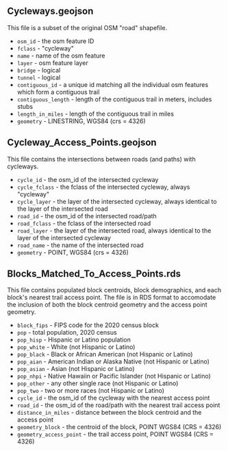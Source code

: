## Cycleways.geojson

This file is a subset of the original OSM "road" shapefile.

* `osm_id`  - the osm feature ID
* `fclass`  - "cycleway"
* `name`    - name of the osm feature
* `layer`   - osm feature layer
* `bridge`  - logical
* `tunnel`  - logical
* `contiguous_id` - a unique id matching all the individual osm features which form a contiguous trail
* `contiguous_length` - length of the contiguous trail in meters, includes stubs
* `length_in_miles`   - length of the contiguous trail in miles
* `geometry`          - LINESTRING, WGS84 (crs = 4326)

##  Cycleway_Access_Points.geojson

This file contains the intersections between roads (and paths) with cycleways.

* `cycle_id`  - the osm_id of the intersected cycleway
* `cycle_fclass` - the fclass of the intersected cycleway, always "cycleway"
* `cycle_layer` - the layer of the intersected cycleway, always identical to the layer of the intersected road
* `road_id` - the osm_id of the intersected road/path
* `road_fclass` - the fclass of the intersected road
* `road_layer` - the layer of the intersected road, always identical to the layer of the intersected cycleway
* `road_name` - the name of the intersected road
* `geometry`  - POINT, WGS84 (crs = 4326)

## Blocks_Matched_To_Access_Points.rds

This file contains populated block centroids, block demographics, and each block's nearest trail access point. The file is in RDS format to accomodate the inclusion of both the block centroid geometry and the access point geometry.

* `block_fips` - FIPS code for the 2020 census block
* `pop` - total population, 2020 census
* `pop_hisp` - Hispanic or Latino population
* `pop_white` - White (not Hispanic or Latino)
* `pop_black` - Black or African American (not Hispanic or Latino)
* `pop_aian`  - American Indian or Alaska Native (not Hispanic or Latino)
* `pop_asian` - Asian (not Hispanic or Latino)
* `pop_nhpi`  - Native Hawaiin or Pacific Islander (not Hispanic or Latino)
* `pop_other` - any other single race (not Hispanic or Latino)
* `pop_two`   - two or more races (not Hispanic or Latino)
* `cycle_id`  - the osm_id of the cycleway with the nearest access point
* `road_id`   - the osm_id of the road/path with the nearest trail access point
* `distance_in_miles` - distance between the block centroid and the access point
* `geometry_block`  - the centroid of the block, POINT WGS84 (CRS = 4326)
* `geometry_access_point` - the trail access point, POINT WGS84 (CRS = 4326)